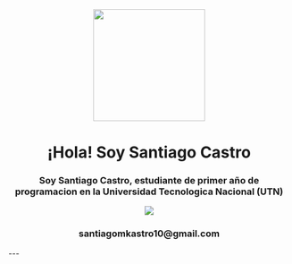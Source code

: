 <div id="header" align="center">
    <img src="https://media.giphy.com/media/qgQUggAC3Pfv687qPC/giphy.gif"width="200" />
    <h1 align="center">¡Hola! Soy Santiago Castro
    <h3 align="center">Soy Santiago Castro, estudiante de primer año de programacion en la Universidad Tecnologica Nacional (UTN) 
</div>
<div id="badges" align="center">
    <img src="https://img.shields.io/badge/Gmail-D14836?style=for-the-badge&logo=gmail&logoColor=white">
    <h3 align="center"color="red">santiagomkastro10@gmail.com
</div>
---
